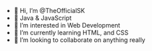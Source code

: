 - 👋 Hi, I’m @TheOfficialSK
- 🧠 Java & JavaScript
- 👀 I’m interested in Web Development
- 🌱 I’m currently learning HTML, and CSS
- 💞️ I’m looking to collaborate on anything really
<!--- - 📫 How to reach me ---> 

<!---
TheOfficialSK/TheOfficialSK is a ✨ special ✨ repository because its `README.md` (this file) appears on your GitHub profile.
You can click the Preview link to take a look at your changes.
--->
